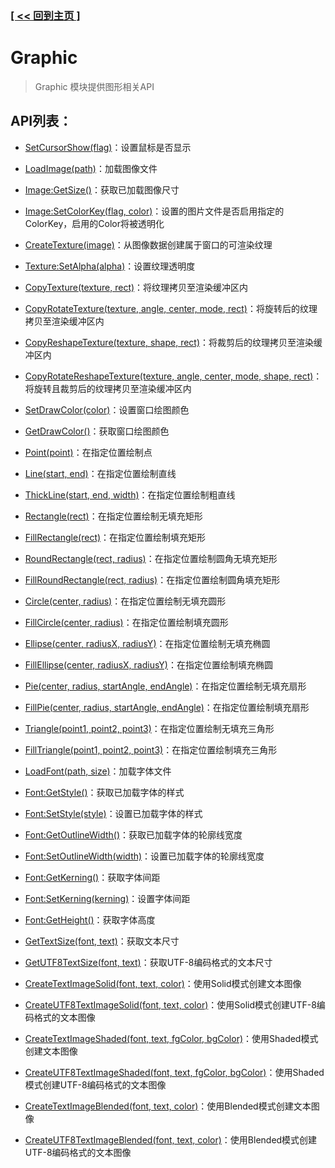 ### [[ << 回到主页 ]](../index.md)

# Graphic

> Graphic 模块提供图形相关API

## API列表：

+ [SetCursorShow(flag)](_SetCursorShow_.md)：设置鼠标是否显示

+ [LoadImage(path)](_LoadImage_.md)：加载图像文件

+ [Image:GetSize()](_Image_GetSize_.md)：获取已加载图像尺寸

+ [Image:SetColorKey(flag, color)](_Image_SetColorKey_.md)：设置的图片文件是否启用指定的ColorKey，启用的Color将被透明化

+ [CreateTexture(image)](_CreateTexture_.md)：从图像数据创建属于窗口的可渲染纹理

+ [Texture:SetAlpha(alpha)](_Texture_SetAlpha_.md)：设置纹理透明度

+ [CopyTexture(texture, rect)](_CopyTexture_.md)：将纹理拷贝至渲染缓冲区内

+ [CopyRotateTexture(texture, angle, center, mode, rect)](_CopyRotateTexture_.md)：将旋转后的纹理拷贝至渲染缓冲区内

+ [CopyReshapeTexture(texture, shape, rect)](_CopyReshapeTexture_.md)：将裁剪后的纹理拷贝至渲染缓冲区内

+ [CopyRotateReshapeTexture(texture, angle, center, mode, shape, rect)](_CopyRotateReshapeTexture_.md)：将旋转且裁剪后的纹理拷贝至渲染缓冲区内

+ [SetDrawColor(color)](_SetDrawColor_.md)：设置窗口绘图颜色

+ [GetDrawColor()](_GetDrawColor_.md)：获取窗口绘图颜色

+ [Point(point)](_Point_.md)：在指定位置绘制点

+ [Line(start, end)](_Line_.md)：在指定位置绘制直线

+ [ThickLine(start, end, width)](_ThickLine_.md)：在指定位置绘制粗直线

+ [Rectangle(rect)](_Rectangle_.md)：在指定位置绘制无填充矩形

+ [FillRectangle(rect)](_FillRectangle_.md)：在指定位置绘制填充矩形

+ [RoundRectangle(rect, radius)](_RoundRectangle_.md)：在指定位置绘制圆角无填充矩形

+ [FillRoundRectangle(rect, radius)](_FillRoundRectangle_.md)：在指定位置绘制圆角填充矩形

+ [Circle(center, radius)](_Circle_.md)：在指定位置绘制无填充圆形

+ [FillCircle(center, radius)](_FillCircle_.md)：在指定位置绘制填充圆形

+ [Ellipse(center, radiusX, radiusY)](_Ellipse_.md)：在指定位置绘制无填充椭圆

+ [FillEllipse(center, radiusX, radiusY)](_FillEllipse_.md)：在指定位置绘制填充椭圆

+ [Pie(center, radius, startAngle, endAngle)](_Pie_.md)：在指定位置绘制无填充扇形

+ [FillPie(center, radius, startAngle, endAngle)](_FillPie_.md)：在指定位置绘制填充扇形

+ [Triangle(point1, point2, point3)](_Triangle_.md)：在指定位置绘制无填充三角形

+ [FillTriangle(point1, point2, point3)](_FillTriangle_.md)：在指定位置绘制填充三角形

+ [LoadFont(path, size)](_LoadFont_.md)：加载字体文件

+ [Font:GetStyle()](_Font_GetStyle_.md)：获取已加载字体的样式

+ [Font:SetStyle(style)](_Font_SetStyle_.md)：设置已加载字体的样式

+ [Font:GetOutlineWidth()](_Font_GetOutlineWidth_.md)：获取已加载字体的轮廓线宽度

+ [Font:SetOutlineWidth(width)](_Font_SetOutlineWidth_.md)：设置已加载字体的轮廓线宽度

+ [Font:GetKerning()](_Font_GetKerning_.md)：获取字体间距

+ [Font:SetKerning(kerning)](_Font_SetKerning_.md)：设置字体间距

+ [Font:GetHeight()](_Font_GetHeight_.md)：获取字体高度

+ [GetTextSize(font, text)](_GetTextSize_.md)：获取文本尺寸

+ [GetUTF8TextSize(font, text)](_GetUTF8TextSize_.md)：获取UTF-8编码格式的文本尺寸

+ [CreateTextImageSolid(font, text, color)](_CreateTextImageSolid_.md)：使用Solid模式创建文本图像

+ [CreateUTF8TextImageSolid(font, text, color)](_CreateUTF8TextImageSolid_.md)：使用Solid模式创建UTF-8编码格式的文本图像

+ [CreateTextImageShaded(font, text, fgColor, bgColor)](_CreateTextImageShaded_.md)：使用Shaded模式创建文本图像

+ [CreateUTF8TextImageShaded(font, text, fgColor, bgColor)](_CreateUTF8TextImageShaded_.md)：使用Shaded模式创建UTF-8编码格式的文本图像

+ [CreateTextImageBlended(font, text, color)](_CreateTextImageBlended_.md)：使用Blended模式创建文本图像

+ [CreateUTF8TextImageBlended(font, text, color)](_CreateUTF8TextImageBlended_.md)：使用Blended模式创建UTF-8编码格式的文本图像
